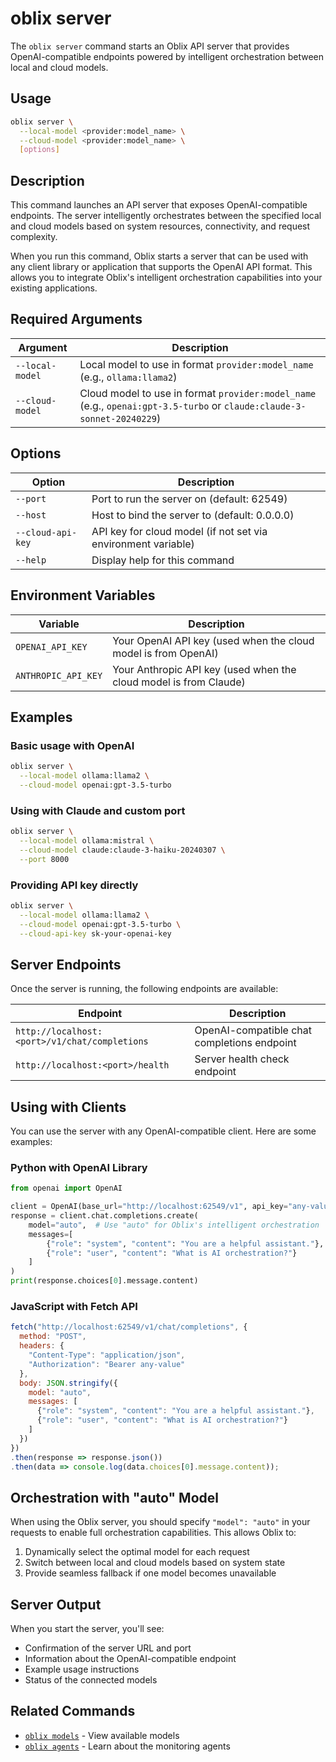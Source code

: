 # oblix server

The `oblix server` command starts an Oblix API server that provides OpenAI-compatible endpoints powered by intelligent orchestration between local and cloud models.

## Usage

```bash
oblix server \
  --local-model <provider:model_name> \
  --cloud-model <provider:model_name> \
  [options]
```

## Description

This command launches an API server that exposes OpenAI-compatible endpoints. The server intelligently orchestrates between the specified local and cloud models based on system resources, connectivity, and request complexity.

When you run this command, Oblix starts a server that can be used with any client library or application that supports the OpenAI API format. This allows you to integrate Oblix's intelligent orchestration capabilities into your existing applications.

## Required Arguments

| Argument | Description |
|----------|-------------|
| `--local-model` | Local model to use in format `provider:model_name` (e.g., `ollama:llama2`) |
| `--cloud-model` | Cloud model to use in format `provider:model_name` (e.g., `openai:gpt-3.5-turbo` or `claude:claude-3-sonnet-20240229`) |

## Options

| Option | Description |
|--------|-------------|
| `--port` | Port to run the server on (default: 62549) |
| `--host` | Host to bind the server to (default: 0.0.0.0) |
| `--cloud-api-key` | API key for cloud model (if not set via environment variable) |
| `--help` | Display help for this command |

## Environment Variables

| Variable | Description |
|----------|-------------|
| `OPENAI_API_KEY` | Your OpenAI API key (used when the cloud model is from OpenAI) |
| `ANTHROPIC_API_KEY` | Your Anthropic API key (used when the cloud model is from Claude) |

## Examples

### Basic usage with OpenAI

```bash
oblix server \
  --local-model ollama:llama2 \
  --cloud-model openai:gpt-3.5-turbo
```

### Using with Claude and custom port

```bash
oblix server \
  --local-model ollama:mistral \
  --cloud-model claude:claude-3-haiku-20240307 \
  --port 8000
```

### Providing API key directly

```bash
oblix server \
  --local-model ollama:llama2 \
  --cloud-model openai:gpt-3.5-turbo \
  --cloud-api-key sk-your-openai-key
```

## Server Endpoints

Once the server is running, the following endpoints are available:

| Endpoint | Description |
|----------|-------------|
| `http://localhost:<port>/v1/chat/completions` | OpenAI-compatible chat completions endpoint |
| `http://localhost:<port>/health` | Server health check endpoint |

## Using with Clients

You can use the server with any OpenAI-compatible client. Here are some examples:

### Python with OpenAI Library

```python
from openai import OpenAI

client = OpenAI(base_url="http://localhost:62549/v1", api_key="any-value")
response = client.chat.completions.create(
    model="auto",  # Use "auto" for Oblix's intelligent orchestration
    messages=[
        {"role": "system", "content": "You are a helpful assistant."},
        {"role": "user", "content": "What is AI orchestration?"}
    ]
)
print(response.choices[0].message.content)
```

### JavaScript with Fetch API

```javascript
fetch("http://localhost:62549/v1/chat/completions", {
  method: "POST",
  headers: {
    "Content-Type": "application/json",
    "Authorization": "Bearer any-value"
  },
  body: JSON.stringify({
    model: "auto",
    messages: [
      {"role": "system", "content": "You are a helpful assistant."},
      {"role": "user", "content": "What is AI orchestration?"}
    ]
  })
})
.then(response => response.json())
.then(data => console.log(data.choices[0].message.content));
```

## Orchestration with "auto" Model

When using the Oblix server, you should specify `"model": "auto"` in your requests to enable full orchestration capabilities. This allows Oblix to:

1. Dynamically select the optimal model for each request
2. Switch between local and cloud models based on system state
3. Provide seamless fallback if one model becomes unavailable

## Server Output

When you start the server, you'll see:

- Confirmation of the server URL and port
- Information about the OpenAI-compatible endpoint
- Example usage instructions
- Status of the connected models

## Related Commands

- [`oblix models`](oblix-models.md) - View available models
- [`oblix agents`](oblix-agents.md) - Learn about the monitoring agents